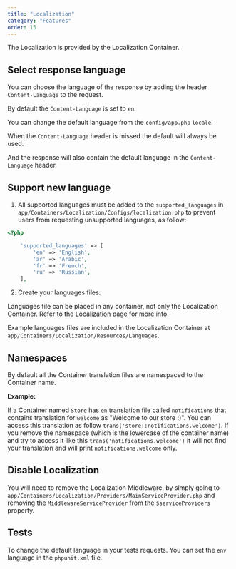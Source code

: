 ```yaml
---
title: "Localization"
category: "Features"
order: 15
---
```


The Localization is provided by the Localization Container.

## Select response language

You can choose the language of the response by adding the header `Content-Language` to the request.

By default the `Content-Language` is set to `en`. 

You can change the default language from the `config/app.php` `locale`.

When the `Content-Language` header is missed the default will always be used. 

And the response will also contain the default language in the `Content-Language` header.

## Support new language

1. All supported languages must be added to the `supported_languages` in `app/Containers/Localization/Configs/localization.php` to prevent users from requesting unsupported languages, as follow:

```php
<?php

    'supported_languages' => [
        'en' => 'English',
        'ar' => 'Arabic',
        'fr' => 'French',
        'ru' => 'Russian',
    ],
```

2. Create your languages files:

Languages file can be placed in any container, not only the Localization Container. Refer to the [Localization](http://apiato.io/C.features/localization/) page for more info.

Example languages files are included in the Localization Container at `app/Containers/Localization/Resources/Languages`.

## Namespaces

By default all the Container translation files are namespaced to the Container name.

**Example:**

If a Container named `Store` has `en` translation file called `notifications` that contains translation for  `welcome` as "Welcome to our store :)". You can access this translation as follow `trans('store::notifications.welcome')`. If you remove the namespace (which is the lowercase of the container name) and try to access it like this `trans('notifications.welcome')` it will not find your translation and will print `notifications.welcome` only.

## Disable Localization

You will need to remove the Localization Middleware, by simply going to `app/Containers/Localization/Providers/MainServiceProvider.php` and removing the `MiddlewareServiceProvider` from the `$serviceProviders` property.

## Tests

To change the default language in your tests requests. You can set the `env` language in the `phpunit.xml` file.
